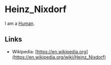 # Heinz_Nixdorf

I am a [Human](40000001.md).

## Links

- Wikipedia: [https://en.wikipedia.org](https://en.wikipedia.org/wiki/Heinz_Nixdorf)
